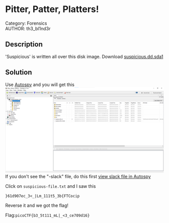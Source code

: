 # Pitter, Patter, Platters!
Category: Forensics </br>
AUTHOR: th3_bl1nd3r

## Description
'Suspicious' is written all over this disk image. Download [suspicious.dd.sda1](https://jupiter.challenges.picoctf.org/static/47f3cb40aed42fbd74fd644e11d08007/suspicious.dd.sda1)</br>
## Solution
Use [Autospy](https://www.autopsy.com/) and you will get this
![Autospy GUI](https://github.com/GiaNghia056/CTF-Writeups/blob/main/picoCTF/Forensics/Pitter%2C%20Patter%2C%20Platters/Screenshot1.png)
If you don't see the "-slack" file, do this first [view slack file in Autospy](https://security.stackexchange.com/questions/139479/uncover-data-in-file-slack)</br>

Click on `suspicious-file.txt` and I saw this
```
}61d907ec_3<_|Lm_111t5_3b{FTCocip
```
Reverse it and we got the flag!

Flag:`picoCTF{b3_5t111_mL|_<3_ce709d16}`
